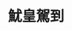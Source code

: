 ---
title: "魷皇駕到"
description: "魷皇駕到"
layout: shop
keywords:
  - 美食競賽
  - 台灣美食
  - 美食精選
datePublished: "2025-06-30"
dateModified: "2025-07-06"
city: "台南市"
district: "北區"
address: "台南市北區海安路三段533號"
phone: ""
geo: "23.011102702508033, 120.20032149827782"
google_map: "https://maps.app.goo.gl/KbZRVWhBJpHAC5fq5"
footinder: ""
official: "https://www.facebook.com/p/%E9%AD%B7%E7%9A%87%E9%A7%95%E5%88%B0-100063970423098"
award:
  - name: "夜市王"
    year: "2024"
    entries:
      - nightMarket: "花園夜市"
        food_type: "海鮮"
        rank: "第六名"

---